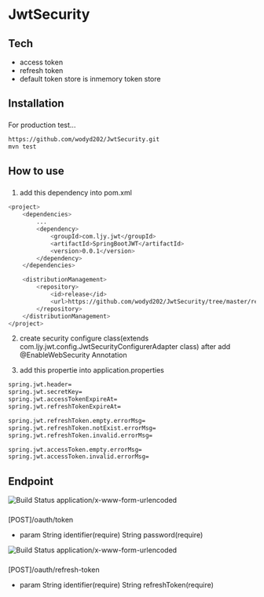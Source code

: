 # JwtSecurity

## Tech
- access token
- refresh token
- default token store is inmemory token store

###
## Installation
###

For production test...

```sh
https://github.com/wodyd202/JwtSecurity.git
mvn test
```

###
## How to use
###

1. add this dependency into pom.xml

```sh
<project>
	<dependencies>
		...
		<dependency>
			<groupId>com.ljy.jwt</groupId>
			<artifactId>SpringBootJWT</artifactId>
			<version>0.0.1</version>
		</dependency>
	</dependencies>

	<distributionManagement>
		<repository>
			<id>release</id>
			<url>https://github.com/wodyd202/JwtSecurity/tree/master/release/com/kakao/SpringBootJWT</url>
		</repository>
	</distributionManagement>
</project>
```

2. create security configure class(extends com.ljy.jwt.config.JwtSecurityConfigurerAdapter class) after add @EnableWebSecurity Annotation

3. add this propertie into application.properties

```sh
spring.jwt.header=
spring.jwt.secretKey=
spring.jwt.accessTokenExpireAt=
spring.jwt.refreshTokenExpireAt=

spring.jwt.refreshToken.empty.errorMsg=
spring.jwt.refreshToken.notExist.errorMsg=
spring.jwt.refreshToken.invalid.errorMsg=

spring.jwt.accessToken.empty.errorMsg=
spring.jwt.accessToken.invalid.errorMsg=
```

## Endpoint
![Build Status](https://img.shields.io/static/v1?label=&message=accessToken%20Boot&color=green)
application/x-www-form-urlencoded
###
[POST]/oauth/token

- param
String identifier(require)
String password(require)

![Build Status](https://img.shields.io/static/v1?label=&message=refreshToken%20Boot&color=green)
application/x-www-form-urlencoded
### 
[POST]/oauth/refresh-token

- param
String identifier(require)
String refreshToken(require)
